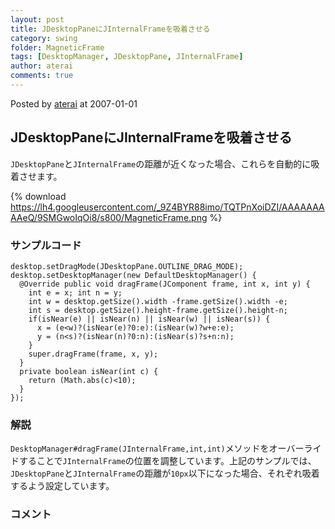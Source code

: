 ```yaml
---
layout: post
title: JDesktopPaneにJInternalFrameを吸着させる
category: swing
folder: MagneticFrame
tags: [DesktopManager, JDesktopPane, JInternalFrame]
author: aterai
comments: true
---
```


Posted by [aterai](http://terai.xrea.jp/aterai.html) at 2007-01-01

## JDesktopPaneにJInternalFrameを吸着させる
`JDesktopPane`と`JInternalFrame`の距離が近くなった場合、これらを自動的に吸着させます。


{% download https://lh4.googleusercontent.com/_9Z4BYR88imo/TQTPnXoiDZI/AAAAAAAAAeQ/9SMGwoIqOi8/s800/MagneticFrame.png %}

### サンプルコード
<pre class="prettyprint"><code>desktop.setDragMode(JDesktopPane.OUTLINE_DRAG_MODE);
desktop.setDesktopManager(new DefaultDesktopManager() {
  @Override public void dragFrame(JComponent frame, int x, int y) {
    int e = x; int n = y;
    int w = desktop.getSize().width -frame.getSize().width -e;
    int s = desktop.getSize().height-frame.getSize().height-n;
    if(isNear(e) || isNear(n) || isNear(w) || isNear(s)) {
      x = (e&lt;w)?(isNear(e)?0:e):(isNear(w)?w+e:e);
      y = (n&lt;s)?(isNear(n)?0:n):(isNear(s)?s+n:n);
    }
    super.dragFrame(frame, x, y);
  }
  private boolean isNear(int c) {
    return (Math.abs(c)&lt;10);
  }
});
</code></pre>

### 解説
`DesktopManager#dragFrame(JInternalFrame,int,int)`メソッドをオーバーライドすることで`JInternalFrame`の位置を調整しています。上記のサンプルでは、`JDesktopPane`と`JInternalFrame`の距離が`10px`以下になった場合、それぞれ吸着するよう設定しています。

### コメント
